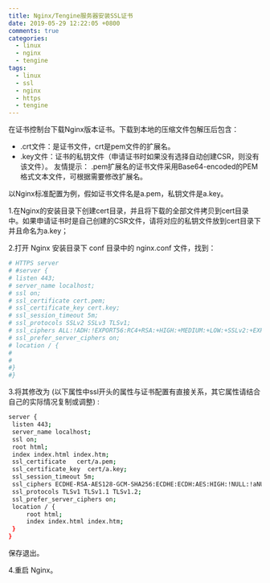 ```yaml
---
title: Nginx/Tengine服务器安装SSL证书
date: 2019-05-29 12:22:05 +0800
comments: true
categories:
  - linux
  - nginx
  - tengine
tags:
  - linux
  - ssl
  - nginx
  - https
  - tengine
---
```


在证书控制台下载Nginx版本证书。下载到本地的压缩文件包解压后包含：

- .crt文件：是证书文件，crt是pem文件的扩展名。
- .key文件：证书的私钥文件（申请证书时如果没有选择自动创建CSR，则没有该文件）。
友情提示： .pem扩展名的证书文件采用Base64-encoded的PEM格式文本文件，可根据需要修改扩展名。

以Nginx标准配置为例，假如证书文件名是a.pem，私钥文件是a.key。

1.在Nginx的安装目录下创建cert目录，并且将下载的全部文件拷贝到cert目录中。如果申请证书时是自己创建的CSR文件，请将对应的私钥文件放到cert目录下并且命名为a.key；

2.打开 Nginx 安装目录下 conf 目录中的 nginx.conf 文件，找到：

```bash
# HTTPS server
# #server {
# listen 443;
# server_name localhost;
# ssl on;
# ssl_certificate cert.pem;
# ssl_certificate_key cert.key;
# ssl_session_timeout 5m;
# ssl_protocols SSLv2 SSLv3 TLSv1;
# ssl_ciphers ALL:!ADH:!EXPORT56:RC4+RSA:+HIGH:+MEDIUM:+LOW:+SSLv2:+EXP;
# ssl_prefer_server_ciphers on;
# location / {
#
#
#}
#}
```

3.将其修改为 (以下属性中ssl开头的属性与证书配置有直接关系，其它属性请结合自己的实际情况复制或调整) :

```bash
server {
 listen 443;
 server_name localhost;
 ssl on;
 root html;
 index index.html index.htm;
 ssl_certificate   cert/a.pem;
 ssl_certificate_key  cert/a.key;
 ssl_session_timeout 5m;
 ssl_ciphers ECDHE-RSA-AES128-GCM-SHA256:ECDHE:ECDH:AES:HIGH:!NULL:!aNULL:!MD5:!ADH:!RC4;
 ssl_protocols TLSv1 TLSv1.1 TLSv1.2;
 ssl_prefer_server_ciphers on;
 location / {
     root html;
     index index.html index.htm;
 }
}
```

保存退出。

4.重启 Nginx。